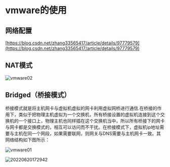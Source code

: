# vmware的使用

## 网络配置 

[https://blog.csdn.net/zhang33565417/article/details/97779579](https://blog.csdn.net/zhang33565417/article/details/97779579)

## NAT模式

![vmware02](https://gitee.com/zwoou//picgo/raw/master/pic//vmware02.png)



## Bridged（桥接模式）

桥接模式就是将主机网卡与虚拟机虚拟的网卡利用虚拟网桥进行通信.在桥接的作用下，类似于把物理主机虚拟为一个交换机，所有桥接设置的虚拟机连接到这个交换机的一个接口上，物理主机也同样插在这个交换机当中，所以所有桥接下的网卡与网卡都是交换模式的，相互可以访问而不干扰。在桥接模式下，虚拟机ip地址需要与主机在同一个网段，如果需要联网，则网关与DNS需要与主机网卡一致。其网络结构如下图所示：

![vmware01](https://gitee.com/zwoou//picgo/raw/master/pic//vmware01.png)

![20220620172942](https://s2.loli.net/2022/06/20/8fXBZriNcGmDMUz.png)